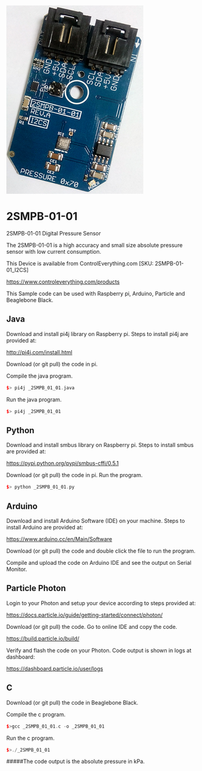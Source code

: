 [![2SMPB-01-01](2SMPB-01-01_I2CS.png)](https://www.controleverything.com/products)
# 2SMPB-01-01
2SMPB-01-01 Digital Pressure Sensor

The 2SMPB-01-01 is a high accuracy and small size absolute pressure sensor with low current consumption.

This Device is available from ControlEverything.com [SKU: 2SMPB-01-01_I2CS]

https://www.controleverything.com/products

This Sample code can be used with Raspberry pi, Arduino, Particle and Beaglebone Black.

## Java
Download and install pi4j library on Raspberry pi. Steps to install pi4j are provided at:

http://pi4j.com/install.html

Download (or git pull) the code in pi.

Compile the java program.
```cpp
$> pi4j _2SMPB_01_01.java
```

Run the java program.
```cpp
$> pi4j _2SMPB_01_01
```

## Python
Download and install smbus library on Raspberry pi. Steps to install smbus are provided at:

https://pypi.python.org/pypi/smbus-cffi/0.5.1

Download (or git pull) the code in pi. Run the program.

```cpp
$> python _2SMPB_01_01.py
```

## Arduino
Download and install Arduino Software (IDE) on your machine. Steps to install Arduino are provided at:

https://www.arduino.cc/en/Main/Software

Download (or git pull) the code and double click the file to run the program.

Compile and upload the code on Arduino IDE and see the output on Serial Monitor.


## Particle Photon

Login to your Photon and setup your device according to steps provided at:

https://docs.particle.io/guide/getting-started/connect/photon/

Download (or git pull) the code. Go to online IDE and copy the code.

https://build.particle.io/build/

Verify and flash the code on your Photon. Code output is shown in logs at dashboard:

https://dashboard.particle.io/user/logs


## C

Download (or git pull) the code in Beaglebone Black.

Compile the c program.
```cpp
$>gcc _2SMPB_01_01.c -o _2SMPB_01_01
```
Run the c program.
```cpp
$>./_2SMPB_01_01
```

#####The code output is the absolute pressure in kPa.
